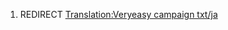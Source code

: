 1.  REDIRECT [Translation:Veryeasy campaign
    txt/ja](Translation:Veryeasy_campaign_txt/ja "wikilink")